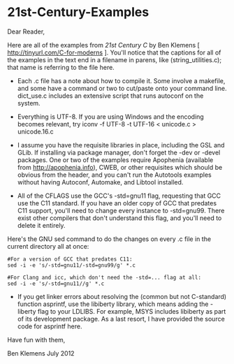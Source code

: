 21st-Century-Examples
=====================

Dear Reader,

Here are all of the examples from _21st Century C_ by Ben Klemens [ http://tinyurl.com/C-for-moderns ]. You'll notice that the captions for all of the examples in the text end in a filename in parens, like (string_utilities.c); that name is referring to the file here.

* Each .c file has a note about how to compile it. Some involve a makefile, and some have a command or two to cut/paste onto your command line. dict_use.c includes an extensive script that runs autoconf on the system.

* Everything is UTF-8. If you are using Windows and the encoding becomes relevant, try
    iconv -f UTF-8 -t UTF-16 < unicode.c > unicode.16.c

* I assume you have the requisite libraries in place, including the GSL and GLib. If installing via package manager, don't forget the -dev or -devel packages. One or two of the examples require Apophenia (available from http://apophenia.info), CWEB, or other requisites which should be obvious from the header, and you can't run the Autotools examples without having Autoconf, Automake, and Libtool installed.

* All of the CFLAGS use the GCC's -std=gnu11 flag, requesting that GCC use the C11 standard. If you have an older copy of GCC that predates C11 support, you'll need to change every instance to -std=gnu99. There exist other compilers that don't understand this flag, and you'll need to delete it entirely.

Here's the GNU sed command to do the changes on every .c file in the current directory all at once:

    #For a version of GCC that predates C11:
    sed -i -e 's/-std=gnu11/-std=gnu99/g' *.c

    #For Clang and icc, which don't need the -std=... flag at all:
    sed -i -e 's/-std=gnu11//g' *.c

* If you get linker errors about resolving the (common but not C-standard) function asprintf, use the libiberty library, which means adding the -liberty flag to your LDLIBS. For example, MSYS includes libiberty as part of its development package. As a last resort, I have provided the source code for asprintf here.

Have fun with them,


Ben Klemens
July 2012

